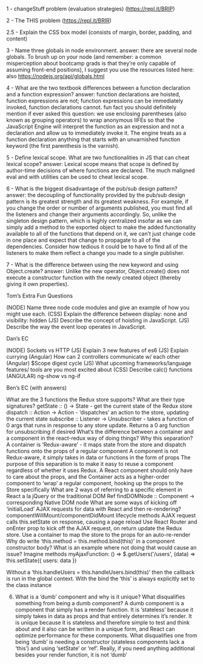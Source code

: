 1 - changeStuff problem (evaluation strategies) (https://repl.it/BRIP)

2 -  The THIS problem (https://repl.it/BRIR)

2.5 - Explain the CSS box model (consists of margin, border, padding, and content)

3 - Name three globals in node environment. 
answer: there are several node globals. To brush up on your node (and remember: a common misperception about bootcamp grads is that they’re only capable of assuming front-end positions), I suggest you use the resources listed here: also https://nodejs.org/api/globals.html 

4 - What are the two textbook differences between a function declaration and a function expression?
answer: function declarations are hoisted, function expressions are not; function expressions can be immediately invoked, function declarations cannot.  fun fact you should definitely mention if ever asked this question: we use enclosing parentheses (also known as grouping operators) to wrap anonymous IIFEs so that the JavaScript Engine will interpret the function as an expression and not a declaration and allow us to immediately invoke it. The engine treats as a function declaration anything that starts with an unvarnished function keyword (the first parenthesis  is the varnish).

5 - Define lexical scope. What are two functionalities in JS that can cheat lexical scope? 
answer: Lexical scope means that scope is defined by author-time decisions of where functions are declared. The much maligned eval and with utilities can be used to cheat lexical scope. 

6 - What is the biggest disadvantage of the pub/sub design pattern?
answer: the decoupling of functionality provided by the pub/sub design pattern is its greatest strength and its greatest weakness. For example, if you change the order or number of arguments published, you must find all the listeners and change their arguments accordingly. So, unlike the singleton design pattern, which is highly centralized insofar as we can simply add a method to the exported object to make the added functionality available to all of the functions that depend on it, we can’t just change code in one place and expect that change to propagate to all of the dependencies. Consider how tedious it could be to have to find all of the listeners to make them reflect a change you made to a single publisher. 

7 -  What is the difference between using the new keyword and using Object.create? 
answer: Unlike the new operator, Object.create() does not execute a constructor function with the newly created object (thereby giving it own properties). 


Tom’s Extra Fun Questions

(NODE) Name three node code modules and give an example of how you might use each.
(CSS) Explain the difference between display: none and visibility: hidden
(JS) Describe the concept of hoisting in JavaScript.
(JS) Describe the way the event loop operates in JavaScript.

Dan’s EC

(NODE) Sockets vs HTTP
(JS) Explain 3 new features of es6
(JS) Explain currying
(Angular) How can 2 controllers communicate w/ each other
(Angular) $Scope digest cycle
(JS) What upcoming frameworks/language features/ tools are you most excited about
(CSS) Describe calc() functions
(ANGULAR) ng-show vs ng-if

Ben’s EC (with answers)

What are the 3 functions the Redux store supports? What are their type signatures?
getState :: () -> State      -  get the current state of the Redux store
dispatch :: Action -> Action   -  ‘dispatches’ an action to the store, updating the current state
subscribe ::  Listener -> Unsubscriber  - takes a function of 0 args that runs in response to any store update. Returns a 0 arg function for unsubscribing if desired
What’s the difference between a container and a component in the react-redux way of doing things? Why this separation?
A container is ‘Redux-aware’ - it maps state from the store and dispatch functions onto the props of a regular component
A component is not Redux-aware, it simply takes in data or functions in the form of props
The purpose of this separation is to make it easy to reuse a component regardless of whether it uses Redux. A React component should only have to care about the props, and the Container acts as a higher-order component to ‘wrap’ a regular component, hooking up the props to the Store specifically
What are 2 ways of referring to a specific element in React a la jQuery or the traditional DOM
Ref 
findDOMNode :: Component -> corresponding Native DOM node
What are some ways of kicking off ‘initialLoad’ AJAX requests for data with React and then re-rendering?
componentWillMount/componentDidMount lifecycle methods
AJAX request calls this.setState on response, causing a page reload
Use React Router and onEnter prop to kick off the AJAX request, on return update the Redux store. Use a container to map the store to the props for an auto-re-render
Why do write ‘this.method = this.method.bind(this)’ in a component constructor body? What is an example where not doing that would cause an issue?
Imagine methods
 myAjaxFunction: () => $.getUsers('/users', (data) => this.setState({ users: data })

Without a ‘this.handleUsers = this.handleUsers.bind(this)’ then the callback is run in the global context. With the bind the ‘this’ is always explicitly set to the class instance 

6. What is a ‘dumb’ component and why is it unique? What disqualifies something from being a dumb component?
A dumb component is a component that simply has a render function. It is ‘stateless’ because it simply takes in data as props and that entirely determines it’s render. It is unique because it is stateless and therefore simple to test and think about and it also can be written in a unique form, and React can optimize performance for these components. What disqualifies one from being ‘dumb’ is needing a constructor (stateless components lack a ‘this’) and using ‘setState’ or ‘ref’. Really, if you need anything additional besides your render function, it is not ‘dumb’

